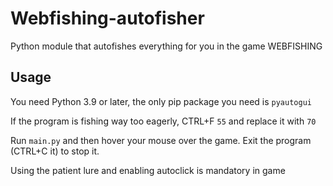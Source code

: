 # Webfishing-autofisher
Python module that autofishes everything for you in the game WEBFISHING

## Usage

You need Python 3.9 or later, the only pip package you need is `pyautogui`

If the program is fishing way too eagerly, CTRL+F `55` and replace it with `70`

Run `main.py` and then hover your mouse over the game. Exit the program (CTRL+C it) to stop it.

Using the patient lure and enabling autoclick is mandatory in game

